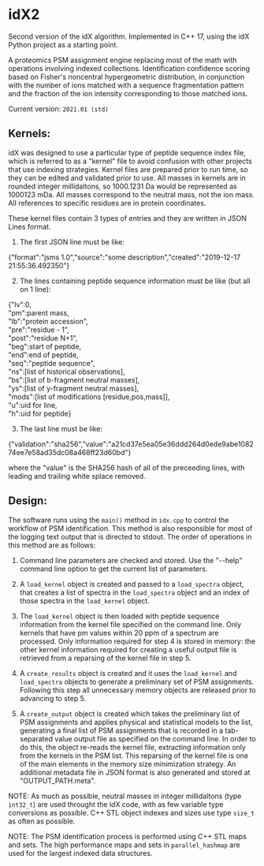 # idX2
Second version of the idX algorithm. Implemented in C++ 17, using the idX Python project as a starting point.

A proteomics PSM assignment engine replacing most of the math with operations involving indexed collections. Identification confidence scoring based on Fisher's noncentral hypergeometric distribution, in conjunction with the number of ions matched with a sequence fragmentation pattern and the fraction of the ion intensity corresponding to those matched ions.

Current version: `2021.01 (std)`

## Kernels:

idX was designed to use a particular type of peptide sequence index file, which is referred to as a "kernel" file to avoid confusion with other projects that use indexing strategies. Kernel files are prepared prior to run time, so they can be edited and validated prior to use. All masses in kernels are in rounded integer millidaltons, so 1000.1231 Da would be represented as 1000123 mDa. All masses correspond to the neutral mass, not the ion mass. All references to specific residues are in protein coordinates. 

These kernel files contain 3 types of entries and they are written in JSON Lines format.

1. The first JSON line must be like:

{"format":"jsms 1.0","source":"some description","created":"2019-12-17 21:55:36.492350"}

2. The lines containing peptide sequence information must be like (but all on 1 line):

{"lv":0,<br />
   "pm":parent mass,<br />
   "lb":"protein accession",<br />
   "pre":"residue - 1",<br />
   "post":"residue N+1",<br />
   "beg":start of peptide,<br />
   "end":end of peptide,<br />
   "seq":"peptide sequence",<br />
   "ns":[list of historical observations],<br />
   "bs":[list of b-fragment neutral masses],<br />
   "ys":[list of y-fragment neutral masses],<br />
   "mods":[list of modifications [residue,pos,mass]],<br />
   "u":uid for line,<br />
   "h":uid for peptide}<br />

3. The last line must be like:

  {"validation":"sha256","value":"a21cd37e5ea05e36ddd264d0ede9abe108274ee7e58ad35dc08a468ff23d60bd"}

where the "value" is the SHA256 hash of all of the preceeding lines, with leading and trailing white splace removed.
  
## Design:

The software runs using the `main()` method in `idx.cpp` to control the workflow of PSM identification. This method is also responsible for most of the logging text output that is directed to stdout. The order of operations in this method are as follows:

1. Command line parameters are checked and stored. Use the "--help" command line option to get the current list of parameters.

2. A `load_kernel` object is created and passed to a `load_spectra` object, that creates a list of spectra in the `load_spectra` object and an index of those spectra in the `load_kernel` object.

3. The `load_kernel` object is then loaded with peptide sequence information from the kernel file specified on the command line. Only kernels that have pm values within 20 ppm of a spectrum are processed. Only information required for step 4 is stored in memory: the other kernel information required for creating a useful output file is retrieved from a reparsing of the kernel file in step 5. 

4. A `create_results` object is created and it uses the `load_kernel` and `load_spectra` objects to generate a preliminary set of PSM assignments. Following this step all unnecessary memory objects are released prior to advancing to step 5.

5. A `create_output` object is created which takes the preliminary list of PSM assignments and applies physical and statistical models to the list, generating a final list of PSM assignments that is recorded in a tab-separated value output file as specified on the command line. In order to do this, the object re-reads the kernel file, extracting information only from the kernels in the PSM list. This reparsing of the kernel file is one of the main elements in the memory size minimization strategy. An additional metadata file in JSON format is also generated and stored at "OUTPUT_PATH.meta".

NOTE: As much as possible, neutral masses in integer millidaltons (type `int32_t`) are used throught the idX code, with as few variable type conversions as possible. C++ STL object indexes and sizes use type `size_t` as often as possible.

NOTE: The PSM identification process is performed using C++ STL maps and sets. The high performance maps and sets in `parallel_hashmap` are used for the largest indexed data structures.
